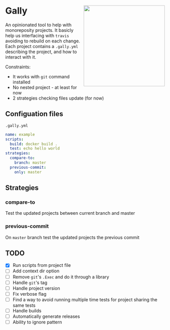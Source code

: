 # Gally <img align="right" src="https://user-images.githubusercontent.com/747/49454572-b0c3e600-f7e5-11e8-9be3-3feadfff1a52.jpeg" width=256>

An opinionated tool to help with monoreposity projects.
It basicly help us interfacing with `travis` avoiding to rebuild on each change.
Each project contains a `.gally.yml` describing the project, and how to interact with it.

Constraints:

- It works with `git` command installed
- No nested project - at least for now
- 2 strategies checking files update (for now)

## Configuation files

`.gally.yml`

```yml
name: example
scripts:
  build: docker build .
  test: echo hello world
strategies:
  compare-to:
    branch: master
  previous-commit:
    only: master
```

## Strategies

### compare-to

Test the updated projects between current branch and master

### previous-commit

On `master` branch test the updated projects the previous commit

## TODO

- [x] Run scripts from project file
- [ ] Add context dir option
- [ ] Remove `git`'s `.Exec` and do it through a library
- [ ] Handle `git`'s tag
- [ ] Handle project version
- [ ] Fix verbose flag
- [ ] Find a way to avoid running multiple time tests for project sharing the same tests
- [ ] Handle builds
- [ ] Automatically generate releases
- [ ] Ability to ignore pattern
